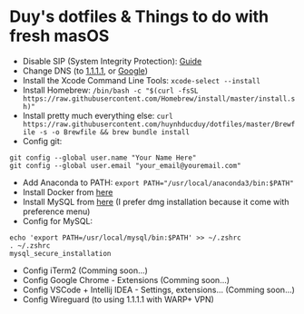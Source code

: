 # Duy's dotfiles & Things to do with fresh masOS

- Disable SIP (System Integrity Protection): [Guide](https://www.macworld.co.uk/how-to/mac/how-turn-off-mac-os-x-system-integrity-protection-rootless-3638975/)
- Change DNS (to [1.1.1.1](https://1.1.1.1/dns/), or [Google](https://developers.google.com/speed/public-dns))
- Install the Xcode Command Line Tools: `xcode-select --install`
- Install Homebrew: `/bin/bash -c "$(curl -fsSL https://raw.githubusercontent.com/Homebrew/install/master/install.sh)"`
- Install pretty much everything else: `curl https://raw.githubusercontent.com/huynhducduy/dotfiles/master/Brewfile -s -o Brewfile && brew bundle install`
- Config git:
```
git config --global user.name "Your Name Here"
git config --global user.email "your_email@youremail.com"
```
- Add Anaconda to PATH: `export PATH="/usr/local/anaconda3/bin:$PATH"`
- Install Docker from [here](https://download.docker.com/mac/stable/Docker.dmg)
- Install MySQL from [here](https://dev.mysql.com/downloads/mysql/) (I prefer dmg installation because it come with preference menu)
- Config for MySQL:
```
echo 'export PATH=/usr/local/mysql/bin:$PATH' >> ~/.zshrc
. ~/.zshrc
mysql_secure_installation
```
- Config iTerm2 (Comming soon...)
- Config Google Chrome - Extensions (Comming soon...)
- Config VSCode + Intellij IDEA - Settings, extensions... (Comming soon...)
- Config Wireguard (to using 1.1.1.1 with WARP+ VPN)
